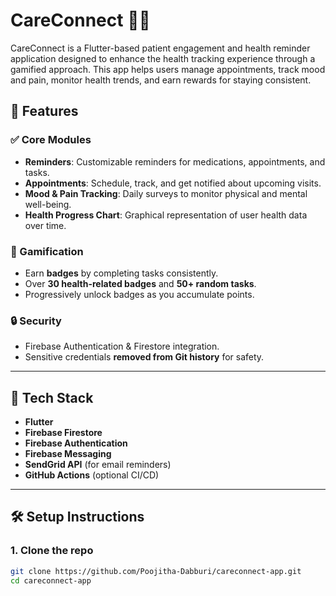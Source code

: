 # CareConnect 💊📅

CareConnect is a Flutter-based patient engagement and health reminder application designed to enhance the health tracking experience through a gamified approach. This app helps users manage appointments, track mood and pain, monitor health trends, and earn rewards for staying consistent.

## 🔧 Features

### ✅ Core Modules
- **Reminders**: Customizable reminders for medications, appointments, and tasks.
- **Appointments**: Schedule, track, and get notified about upcoming visits.
- **Mood & Pain Tracking**: Daily surveys to monitor physical and mental well-being.
- **Health Progress Chart**: Graphical representation of user health data over time.

### 🏅 Gamification
- Earn **badges** by completing tasks consistently.
- Over **30 health-related badges** and **50+ random tasks**.
- Progressively unlock badges as you accumulate points.

### 🔒 Security
- Firebase Authentication & Firestore integration.
- Sensitive credentials **removed from Git history** for safety.

---

## 📱 Tech Stack

- **Flutter**
- **Firebase Firestore**
- **Firebase Authentication**
- **Firebase Messaging**
- **SendGrid API** (for email reminders)
- **GitHub Actions** (optional CI/CD)

---

## 🛠️ Setup Instructions

### 1. Clone the repo
```bash
git clone https://github.com/Poojitha-Dabburi/careconnect-app.git
cd careconnect-app
